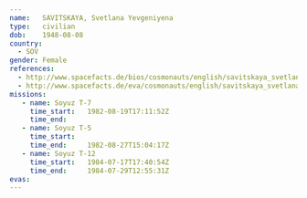 ```yaml
---
name:	SAVITSKAYA, Svetlana Yevgeniyena 
type:	civilian
dob:	1948-08-08
country:
  - SOV
gender:	Female
references:
  - http://www.spacefacts.de/bios/cosmonauts/english/savitskaya_svetlana.htm
  - http://www.spacefacts.de/eva/cosmonauts/english/savitskaya_svetlana.htm
missions:
   - name: Soyuz T-7
     time_start:   1982-08-19T17:11:52Z
     time_end:     
   - name: Soyuz T-5
     time_start:   
     time_end:     1982-08-27T15:04:17Z
   - name: Soyuz T-12
     time_start:   1984-07-17T17:40:54Z
     time_end:     1984-07-29T12:55:31Z
evas:
---
```

